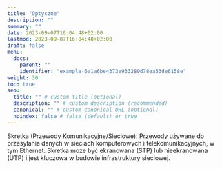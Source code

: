 ```yaml
---
title: "Optyczne"
description: ""
summary: ""
date: 2023-09-07T16:04:48+02:00
lastmod: 2023-09-07T16:04:48+02:00
draft: false
menu:
  docs:
    parent: ""
    identifier: "example-6a1a6be4373e933280d78ea53de6158e"
weight: 30
toc: true
seo:
  title: "" # custom title (optional)
  description: "" # custom description (recommended)
  canonical: "" # custom canonical URL (optional)
  noindex: false # false (default) or true
---
```


Skretka (Przewody Komunikacyjne/Sieciowe): Przewody używane do przesyłania danych w sieciach komputerowych i telekomunikacyjnych, w tym Ethernet. Skretka może być ekranowana (STP) lub nieekranowana (UTP) i jest kluczowa w budowie infrastruktury sieciowej.
